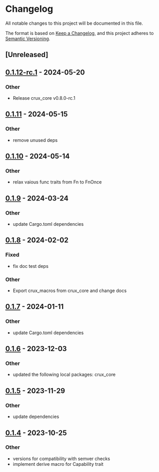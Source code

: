 # Changelog

All notable changes to this project will be documented in this file.

The format is based on [Keep a Changelog](https://keepachangelog.com/en/1.0.0/),
and this project adheres to [Semantic Versioning](https://semver.org/spec/v2.0.0.html).

## [Unreleased]

## [0.1.12-rc.1](https://github.com/redbadger/crux/compare/crux_platform-v0.1.11...crux_platform-v0.1.12-rc.1) - 2024-05-20

### Other

- Release crux_core v0.8.0-rc.1

## [0.1.11](https://github.com/redbadger/crux/compare/crux_platform-v0.1.10...crux_platform-v0.1.11) - 2024-05-15

### Other

- remove unused deps

## [0.1.10](https://github.com/redbadger/crux/compare/crux_platform-v0.1.9...crux_platform-v0.1.10) - 2024-05-14

### Other

- relax vaious func traits from Fn to FnOnce

## [0.1.9](https://github.com/redbadger/crux/compare/crux_platform-v0.1.8...crux_platform-v0.1.9) - 2024-03-24

### Other

- update Cargo.toml dependencies

## [0.1.8](https://github.com/redbadger/crux/compare/crux_platform-v0.1.7...crux_platform-v0.1.8) - 2024-02-02

### Fixed

- fix doc test deps

### Other

- Export crux_macros from crux_core and change docs

## [0.1.7](https://github.com/redbadger/crux/compare/crux_platform-v0.1.6...crux_platform-v0.1.7) - 2024-01-11

### Other

- update Cargo.toml dependencies

## [0.1.6](https://github.com/redbadger/crux/compare/crux_platform-v0.1.5...crux_platform-v0.1.6) - 2023-12-03

### Other

- updated the following local packages: crux_core

## [0.1.5](https://github.com/redbadger/crux/compare/crux_platform-v0.1.4...crux_platform-v0.1.5) - 2023-11-29

### Other

- update dependencies

## [0.1.4](https://github.com/redbadger/crux/compare/crux_platform-v0.1.3...crux_platform-v0.1.4) - 2023-10-25

### Other

- versions for compatibility with semver checks
- implement derive macro for Capability trait
